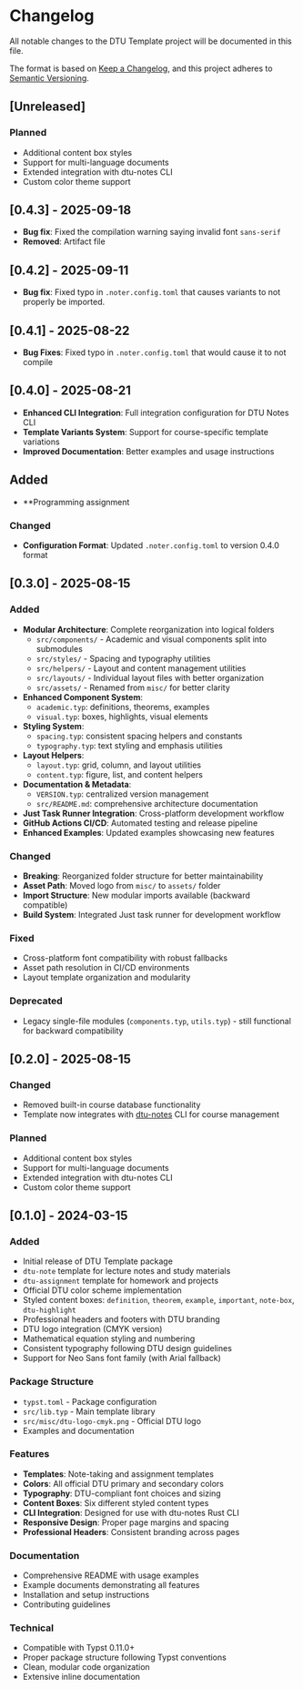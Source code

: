 # Changelog

All notable changes to the DTU Template project will be documented in this file.

The format is based on [Keep a Changelog](https://keepachangelog.com/en/1.0.0/),
and this project adheres to [Semantic Versioning](https://semver.org/spec/v2.0.0.html).

## [Unreleased]

### Planned

- Additional content box styles
- Support for multi-language documents
- Extended integration with dtu-notes CLI
- Custom color theme support

## [0.4.3] - 2025-09-18

- **Bug fix**: Fixed the compilation warning saying invalid font `sans-serif`
- **Removed**: Artifact file

## [0.4.2] - 2025-09-11

- **Bug fix**: Fixed typo in `.noter.config.toml` that causes variants to not properly be imported.

## [0.4.1] - 2025-08-22

- **Bug Fixes**: Fixed typo in `.noter.config.toml` that would cause it to not compile

## [0.4.0] - 2025-08-21

- **Enhanced CLI Integration**: Full integration configuration for DTU Notes CLI
- **Template Variants System**: Support for course-specific template variations
- **Improved Documentation**: Better examples and usage instructions

## Added

- **Programming assignment

### Changed

- **Configuration Format**: Updated `.noter.config.toml` to version 0.4.0 format

## [0.3.0] - 2025-08-15

### Added

- **Modular Architecture**: Complete reorganization into logical folders
  - `src/components/` - Academic and visual components split into submodules
  - `src/styles/` - Spacing and typography utilities
  - `src/helpers/` - Layout and content management utilities
  - `src/layouts/` - Individual layout files with better organization
  - `src/assets/` - Renamed from `misc/` for better clarity
- **Enhanced Component System**:
  - `academic.typ`: definitions, theorems, examples
  - `visual.typ`: boxes, highlights, visual elements
- **Styling System**:
  - `spacing.typ`: consistent spacing helpers and constants
  - `typography.typ`: text styling and emphasis utilities
- **Layout Helpers**:
  - `layout.typ`: grid, column, and layout utilities
  - `content.typ`: figure, list, and content helpers
- **Documentation & Metadata**:
  - `VERSION.typ`: centralized version management
  - `src/README.md`: comprehensive architecture documentation
- **Just Task Runner Integration**: Cross-platform development workflow
- **GitHub Actions CI/CD**: Automated testing and release pipeline
- **Enhanced Examples**: Updated examples showcasing new features

### Changed

- **Breaking**: Reorganized folder structure for better maintainability
- **Asset Path**: Moved logo from `misc/` to `assets/` folder
- **Import Structure**: New modular imports available (backward compatible)
- **Build System**: Integrated Just task runner for development workflow

### Fixed

- Cross-platform font compatibility with robust fallbacks
- Asset path resolution in CI/CD environments
- Layout template organization and modularity

### Deprecated

- Legacy single-file modules (`components.typ`, `utils.typ`) - still functional for backward compatibility

## [0.2.0] - 2025-08-15

### Changed

- Removed built-in course database functionality
- Template now integrates with [dtu-notes](https://github.com/HollowNumber/dtu-notes) CLI for course management

### Planned

- Additional content box styles
- Support for multi-language documents
- Extended integration with dtu-notes CLI
- Custom color theme support

## [0.1.0] - 2024-03-15

### Added

- Initial release of DTU Template package
- `dtu-note` template for lecture notes and study materials
- `dtu-assignment` template for homework and projects
- Official DTU color scheme implementation
- Styled content boxes: `definition`, `theorem`, `example`, `important`, `note-box`, `dtu-highlight`
- Professional headers and footers with DTU branding
- DTU logo integration (CMYK version)
- Mathematical equation styling and numbering
- Consistent typography following DTU design guidelines
- Support for Neo Sans font family (with Arial fallback)

### Package Structure

- `typst.toml` - Package configuration
- `src/lib.typ` - Main template library
- `src/misc/dtu-logo-cmyk.png` - Official DTU logo
- Examples and documentation

### Features

- **Templates**: Note-taking and assignment templates
- **Colors**: All official DTU primary and secondary colors
- **Typography**: DTU-compliant font choices and sizing
- **Content Boxes**: Six different styled content types
- **CLI Integration**: Designed for use with dtu-notes Rust CLI
- **Responsive Design**: Proper page margins and spacing
- **Professional Headers**: Consistent branding across pages

### Documentation

- Comprehensive README with usage examples
- Example documents demonstrating all features
- Installation and setup instructions
- Contributing guidelines

### Technical

- Compatible with Typst 0.11.0+
- Proper package structure following Typst conventions
- Clean, modular code organization
- Extensive inline documentation
